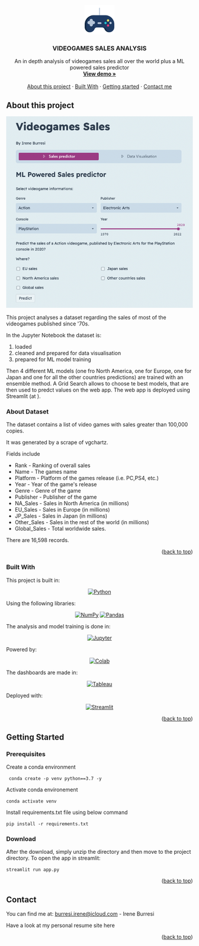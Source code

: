 <a name="readme-top"></a>

<!-- PROJECT LOGO -->
<br />
<div align="center">
  <a href="ADD_DEPLOY_LINK_HERE">
    <img src="./assets/logo_joystick.png" alt="Logo" width="80" height="80">
  </a>

  <h3 align="center">VIDEOGAMES SALES ANALYSIS</h3>

  <p align="center">
   An in depth analysis of videogames sales all over the world plus a ML powered sales predictor
    <br />
    <a href="ADD_DEPLOY_LINK_HERE"><strong> View demo »</strong></a>
    <br />
    <br />
    <a href="#about-this-project">About this project</a>
    ·
    <a href="#built-with">Built With</a>
    ·
    <a href="#getting-started">Getting started</a>
    ·
    <a href="#contact">Contact me</a>
  </p>
</div>

[screen]: ./assets/screen.png

<!-- ABOUT THE PROJECT -->
## About this project

[![Videogame sales][screen]](ADD_DEPLOY_LINK_HERE)

This project analyses a dataset regarding the sales of most of the videogames published since '70s. 

In the Jupyter Notebook the dataset is:
1. loaded
2. cleaned and prepared for data visualisation
3. prepared for ML model training

Then 4 different ML models (one fro North America, one for Europe, one for Japan and one for all the other countries predictions) are trained with  an ensemble method.
A Grid Search allows to choose te best models, that are then used to predct values on the web app.
The web app is deployed using Streamlit (at ).

### About Dataset
The dataset contains a list of video games with sales greater than 100,000 copies. 

It was generated by a scrape of vgchartz.

Fields include
* Rank - Ranking of overall sales
* Name - The games name
* Platform - Platform of the games release (i.e. PC,PS4, etc.)
* Year - Year of the game's release
* Genre - Genre of the game
* Publisher - Publisher of the game
* NA_Sales - Sales in North America (in millions)
* EU_Sales - Sales in Europe (in millions)
* JP_Sales - Sales in Japan (in millions)
* Other_Sales - Sales in the rest of the world (in millions)
* Global_Sales - Total worldwide sales.


There are 16,598 records.

<p align="right">(<a href="#readme-top">back to top</a>)</p>



### Built With

This project is built in:
<div align="center">

[![Python][Python-shield]][Python-url]
</div>

Using the following libraries:

<div align="center">

[![NumPy][NumPy-shield]][NumPy-url]      [![Pandas][Pandas-shield]][Pandas-url]    
</div>

The analysis and model training is done in:

<div align="center">

[![Jupyter][Jupyter-shield]][Jupyter-url]

</div>

Powered by:
<div align="center">

[![Colab][Colab-shield]][Colab-url]

</div>
The dashboards are made in:
<div align="center">

[![Tableau][Tableau-shield]][Tableau-url]

</div>

Deployed with:
<div align="center">
  
[![Streamlit][Streamlit-shield]][Streamlit-url]
  
</div>


<p align="right">(<a href="#readme-top">back to top</a>)</p>



<!-- GETTING STARTED -->
## Getting Started

### Prerequisites

Create a conda environment
```
 conda create -p venv python==3.7 -y
```
Activate conda environement
```
conda activate venv
```
Install requirements.txt file using below command
```
pip install -r requirements.txt
```


### Download

After the download, simply unzip the directory and then move to the project directory. To open the app in streamlit:
```
streamlit run app.py
```

<p align="right">(<a href="#readme-top">back to top</a>)</p>


<!-- CONTACT -->
## Contact
You can find me at:
burresi.irene@icloud.com - Irene Burresi

Have a look at my personal resume site here

<p align="right">(<a href="#readme-top">back to top</a>)</p>



[Python-shield]: https://img.shields.io/badge/Python-FFD43B?style=for-the-badge&logo=python&logoColor=blue
[Python-url]: https://www.python.org
[NumPy-shield]: https://img.shields.io/badge/Numpy-777BB4?style=for-the-badge&logo=numpy&logoColor=white
[NumPy-url]: https://numpy.org
[Pandas-shield]: https://img.shields.io/badge/Pandas-2C2D72?style=for-the-badge&logo=pandas&logoColor=white
[Pandas-url]: https://pandas.pydata.org
[Plotly-shield]: https://img.shields.io/badge/Plotly-239120?style=for-the-badge&logo=plotly&logoColor=white
[Plotly-url]: https://pandas.pydata.org
[PyTorch-shield]: https://img.shields.io/badge/PyTorch-EE4C2C?style=for-the-badge&logo=PyTorch&logoColor=white
[PyTorch-url]: https://pytorch.org
[SciPy-shield]: https://img.shields.io/badge/SciPy-654FF0?style=for-the-badge&logo=SciPy&logoColor=white
[SciPy-url]: https://scipy.org
[Streamlit-shield]: https://img.shields.io/badge/Streamlit-FF4B4B?style=for-the-badge&logo=Streamlit&logoColor=white
[Streamlit-url]: https://streamlit.io
[Tensorflow-shield]: https://img.shields.io/badge/TensorFlow-FF6F00?style=for-the-badge&logo=TensorFlow&logoColor=white
[Tensorflow-url]: https://www.tensorflow.org
[MacOS-shield]: https://img.shields.io/badge/mac%20os-000000?style=for-the-badge&logo=apple&logoColor=white
[Linkedin-shield]: https://img.shields.io/badge/LinkedIn-0077B5?style=for-the-badge&logo=linkedin&logoColor=white
[Linkedin-url]: https://www.linkedin.com/in/ireneburresi/
[Kaggle-shield]: https://img.shields.io/badge/Kaggle-20BEFF?style=for-the-badge&logo=Kaggle&logoColor=white
[Jupyter-shield]:	https://img.shields.io/badge/Jupyter-F37626.svg?&style=for-the-badge&logo=Jupyter&logoColor=white
[Jupyter-url]: https://jupyter.org
[PowerBI-shield]: https://img.shields.io/badge/PowerBI-F2C811?style=for-the-badge&logo=Power%20BI&logoColor=white
[Colab-shield]: https://img.shields.io/badge/Colab-F9AB00?style=for-the-badge&logo=googlecolab&color=525252
[Colab-url]: https://colab.research.google.com
[PyCharm-shield]: https://img.shields.io/badge/PyCharm-000000.svg?&style=for-the-badge&logo=PyCharm&logoColor=white
[Tableau-shield]: https://img.shields.io/static/v1?style=for-the-badge&message=Tableau&color=E97627&logo=Tableau&logoColor=FFFFFF&label=
[Tableau-url]: https://www.tableau.com